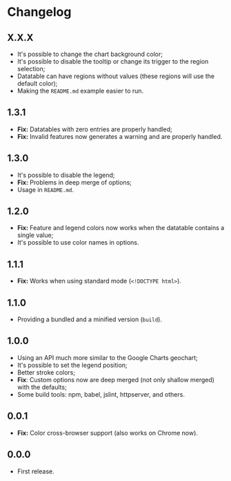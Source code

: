Changelog
=========

X.X.X
-----

- It's possible to change the chart background color;
- It's possible to disable the tooltip or change its trigger to the region selection;
- Datatable can have regions without values (these regions will use the default color);
- Making the `README.md` example easier to run.

1.3.1
-----

- **Fix:** Datatables with zero entries are properly handled;
- **Fix:** Invalid features now generates a warning and are properly handled.

1.3.0
-----

- It's possible to disable the legend;
- **Fix:** Problems in deep merge of options;
- Usage in `README.md`.

1.2.0
-----

- **Fix:** Feature and legend colors now works when the datatable contains a single value;
- It's possible to use color names in options.

1.1.1
-----

- **Fix:** Works when using standard mode (`<!DOCTYPE html>`).

1.1.0
-----

- Providing a bundled and a minified version (`build`).

1.0.0
-----

- Using an API much more similar to the Google Charts geochart;
- It's possible to set the legend position;
- Better stroke colors;
- **Fix**: Custom options now are deep merged (not only shallow merged) with the defaults;
- Some build tools: npm, babel, jslint, httpserver, and others.

0.0.1
-----

- **Fix:** Color cross-browser support (also works on Chrome now).

0.0.0
-----

- First release.
